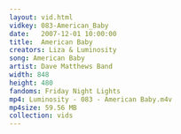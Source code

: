 ```yaml
---
layout: vid.html
vidkey: 083-American_Baby
date:   2007-12-01 10:00:00
title:  American Baby
creators: Liza & Luminosity
song: American Baby
artist: Dave Matthews Band
width: 848
height: 480
fandoms: Friday Night Lights
mp4: Luminosity - 083 - American Baby.m4v
mp4size: 59.56 MB
collection: vids
---
```


  <div>
  
  </div>
  